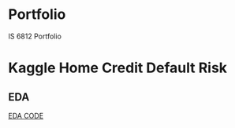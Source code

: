 # Portfolio
IS 6812 Portfolio

# Kaggle Home Credit Default Risk

## EDA
[EDA CODE](file:///C:/Users/pascu/OneDrive/Desktop/MSBA/EDA-1.html)
